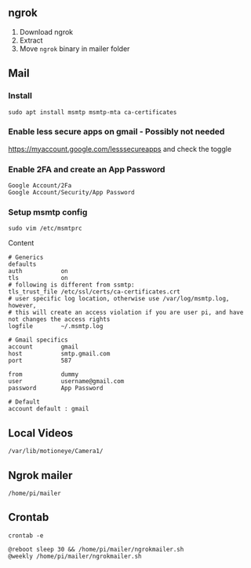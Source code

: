 ## ngrok
1. Download ngrok
2. Extract
3. Move `ngrok` binary in mailer folder

## Mail
### Install
```
sudo apt install msmtp msmtp-mta ca-certificates
```

### Enable less secure apps on gmail - Possibly not needed
https://myaccount.google.com/lesssecureapps and check the toggle

### Enable 2FA and create an App Password
```
Google Account/2Fa
Google Account/Security/App Password
```
### Setup msmtp config
```
sudo vim /etc/msmtprc
```

Content
```
# Generics
defaults
auth           on
tls            on
# following is different from ssmtp:
tls_trust_file /etc/ssl/certs/ca-certificates.crt
# user specific log location, otherwise use /var/log/msmtp.log, however,
# this will create an access violation if you are user pi, and have not changes the access rights
logfile        ~/.msmtp.log

# Gmail specifics
account        gmail
host           smtp.gmail.com
port           587

from           dummy
user           username@gmail.com
password       App Password

# Default
account default : gmail
```

## Local Videos
```
/var/lib/motioneye/Camera1/
```

## Ngrok mailer
```
/home/pi/mailer
```

## Crontab
```
crontab -e
```

```
@reboot sleep 30 && /home/pi/mailer/ngrokmailer.sh
@weekly /home/pi/mailer/ngrokmailer.sh
```